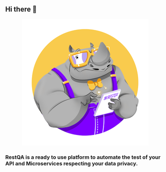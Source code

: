 ## Hi there 👋

<p align="center">
  <img src="./wapi.png" />
  <h3>RestQA is a ready to use platform to automate the test of your API and Microservices respecting your data privacy.</h3>
</p>

<!--

**Here are some ideas to get you started:**

🙋‍♀️ A short introduction - what is your organization all about?
🌈 Contribution guidelines - how can the community get involved?
👩‍💻 Useful resources - where can the community find your docs? Is there anything else the community should know?
🍿 Fun facts - what does your team eat for breakfast?
🧙 Remember, you can do mighty things with the power of [Markdown](https://guides.github.com/features/mastering-markdown/)
-->
